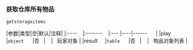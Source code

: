 ### 获取仓库所有物品

`getstorageitems`

|参数|类型|空|默认|注释|
|:----    |:-------    |:--- |----|------      |
|play     |`object`      |否   |    |   玩家对象 |
|result     |`table`      |否   |    |   物品对象列表 |

